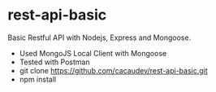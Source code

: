 # rest-api-basic
Basic Restful API with Nodejs, Express and Mongoose.

  - Used MongoJS Local Client with Mongoose
  - Tested with Postman
  - git clone https://github.com/cacaudev/rest-api-basic.git
  - npm install

